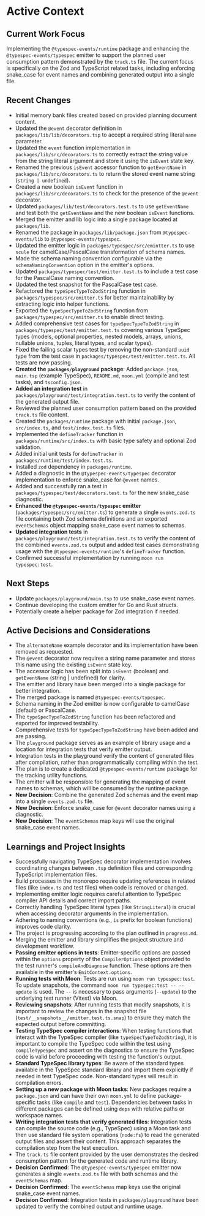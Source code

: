 # Active Context

## Current Work Focus

Implementing the `@typespec-events/runtime` package and enhancing the `@typespec-events/typespec` emitter to support the planned user consumption pattern demonstrated by the `track.ts` file. The current focus is specifically on the Zod and TypeScript related tasks, including enforcing snake_case for event names and combining generated output into a single file.

## Recent Changes

- Initial memory bank files created based on provided planning document content.
- Updated the `@event` decorator definition in `packages/lib/lib/decorators.tsp` to accept a required string literal `name` parameter.
- Updated the `event` function implementation in `packages/lib/src/decorators.ts` to correctly extract the string value from the string literal argument and store it using the `isEvent` state key.
- Renamed the previous `isEvent` accessor function to `getEventName` in `packages/lib/src/decorators.ts` to return the stored event name string (`string | undefined`).
- Created a new boolean `isEvent` function in `packages/lib/src/decorators.ts` to check for the presence of the `@event` decorator.
- Updated `packages/lib/test/decorators.test.ts` to use `getEventName` and test both the `getEventName` and the new boolean `isEvent` functions.
- Merged the emitter and lib logic into a single package located at `packages/lib`.
- Renamed the package in `packages/lib/package.json` from `@typespec-events/lib` to `@typespec-events/typespec`.
- Updated the emitter logic in `packages/typespec/src/emintter.ts` to use `scule` for camelCase/PascalCase transformation of schema names.
- Made the schema naming convention configurable via the `schemaNamingConvention` option in the emitter's options.
- Updated `packages/typespec/test/emitter.test.ts` to include a test case for the PascalCase naming convention.
- Updated the test snapshot for the PascalCase test case.
- Refactored the `typeSpecTypeToZodString` function in `packages/typespec/src/emitter.ts` for better maintainability by extracting logic into helper functions.
- Exported the `typeSpecTypeToZodString` function from `packages/typespec/src/emitter.ts` to enable direct testing.
- Added comprehensive test cases for `typeSpecTypeToZodString` in `packages/typespec/test/emitter.test.ts` covering various TypeSpec types (models, optional properties, nested models, arrays, unions, nullable unions, tuples, literal types, and scalar types).
- Fixed the failing scalar types test by removing the non-standard `uuid` type from the test case in `packages/typespec/test/emitter.test.ts`. All tests are now passing.
- **Created the `packages/playground` package**: Added `package.json`, `main.tsp` (example TypeSpec), `README.md`, `moon.yml` (compile and test tasks), and `tsconfig.json`.
- **Added an integration test** in `packages/playground/test/integration.test.ts` to verify the content of the generated output file.
- Reviewed the planned user consumption pattern based on the provided `track.ts` file content.
- Created the `packages/runtime` package with initial `package.json`, `src/index.ts`, and `test/index.test.ts` files.
- Implemented the `defineTracker` function in `packages/runtime/src/index.ts` with basic type safety and optional Zod validation.
- Added initial unit tests for `defineTracker` in `packages/runtime/test/index.test.ts`.
- Installed `zod` dependency in `packages/runtime`.
- Added a diagnostic in the `@typespec-events/typespec` decorator implementation to enforce snake_case for `@event` names.
- Added and successfully ran a test in `packages/typespec/test/decorators.test.ts` for the new snake_case diagnostic.
- **Enhanced the `@typespec-events/typespec` emitter** (`packages/typespec/src/emitter.ts`) to generate a single `events.zod.ts` file containing both Zod schema definitions and an exported `eventSchemas` object mapping snake_case event names to schemas.
- **Updated integration tests** in `packages/playground/test/integration.test.ts` to verify the content of the combined `events.zod.ts` output and added test cases demonstrating usage with the `@typespec-events/runtime`'s `defineTracker` function.
- Confirmed successful implementation by running `moon run typespec:test`.

## Next Steps

- Update `packages/playground/main.tsp` to use snake_case event names.
- Continue developing the custom emitter for Go and Rust structs.
- Potentially create a helper package for Zod integration if needed.

## Active Decisions and Considerations

- The `alternateName` example decorator and its implementation have been removed as requested.
- The `@event` decorator now requires a string name parameter and stores this name using the existing `isEvent` state key.
- The accessor logic has been split into `isEvent` (boolean) and `getEventName` (string | undefined) for clarity.
- The emitter and library have been merged into a single package for better integration.
- The merged package is named `@typespec-events/typespec`.
- Schema naming in the Zod emitter is now configurable to camelCase (default) or PascalCase.
- The `typeSpecTypeToZodString` function has been refactored and exported for improved testability.
- Comprehensive tests for `typeSpecTypeToZodString` have been added and are passing.
- The `playground` package serves as an example of library usage and a location for integration tests that verify emitter output.
- Integration tests in the playground verify the content of generated files after compilation, rather than programmatically compiling within the test.
- The plan is to create a dedicated `@typespec-events/runtime` package for the tracking utility functions.
- The emitter will be responsible for generating the mapping of event names to schemas, which will be consumed by the runtime package.
- **New Decision**: Combine the generated Zod schemas and the event map into a single `events.zod.ts` file.
- **New Decision**: Enforce snake_case for `@event` decorator names using a diagnostic.
- **New Decision**: The `eventSchemas` map keys will use the original snake_case event names.

## Learnings and Project Insights

- Successfully navigating TypeSpec decorator implementation involves coordinating changes between `.tsp` definition files and corresponding TypeScript implementation files.
- Build processes in the monorepo require updating references in related files (like `index.ts` and test files) when code is removed or changed.
- Implementing emitter logic requires careful attention to TypeSpec compiler API details and correct import paths.
- Correctly handling TypeSpec literal types (like `StringLiteral`) is crucial when accessing decorator arguments in the implementation.
- Adhering to naming conventions (e.g., `is` prefix for boolean functions) improves code clarity.
- The project is progressing according to the plan outlined in `progress.md`.
- Merging the emitter and library simplifies the project structure and development workflow.
- **Passing emitter options in tests**: Emitter-specific options are passed within the `options` property of the `CompilerOptions` object provided to the test runner's `compileAndDiagnose` function. These options are then available in the emitter's `EmitContext.options`.
- **Running tests with Moon**: Tests are run using `moon run typespec:test`. To update snapshots, the command `moon run typespec:test -- --update` is used. The `--` is necessary to pass arguments (`--update`) to the underlying test runner (Vitest) via Moon.
- **Reviewing snapshots**: After running tests that modify snapshots, it is important to review the changes in the snapshot file (`test/__snapshots__/emitter.test.ts.snap`) to ensure they match the expected output before committing.
- **Testing TypeSpec compiler interactions**: When testing functions that interact with the TypeSpec compiler (like `typeSpecTypeToZodString`), it is important to compile the TypeSpec code within the test using `compileTypeSpec` and assert on the diagnostics to ensure the TypeSpec code is valid before proceeding with testing the function's output.
- **Standard TypeSpec library types**: Be aware of the standard types available in the TypeSpec standard library and import them explicitly if needed in test TypeSpec code. Non-standard types will result in compilation errors.
- **Setting up a new package with Moon tasks**: New packages require a `package.json` and can have their own `moon.yml` to define package-specific tasks (like `compile` and `test`). Dependencies between tasks in different packages can be defined using `deps` with relative paths or workspace names.
- **Writing integration tests that verify generated files**: Integration tests can compile the source code (e.g., TypeSpec) using a Moon task and then use standard file system operations (`node:fs`) to read the generated output files and assert their content. This approach separates the compilation step from the test execution.
- The `track.ts` file content provided by the user demonstrates the desired consumption pattern for the generated code and runtime library.
- **Decision Confirmed**: The `@typespec-events/typespec` emitter now generates a single `events.zod.ts` file with both schemas and the `eventSchemas` map.
- **Decision Confirmed**: The `eventSchemas` map keys use the original snake_case event names.
- **Decision Confirmed**: Integration tests in `packages/playground` have been updated to verify the combined output and runtime usage.
